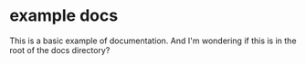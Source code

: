 # example docs

This is a basic example of documentation.
And I'm wondering if this is in the root of the docs directory?